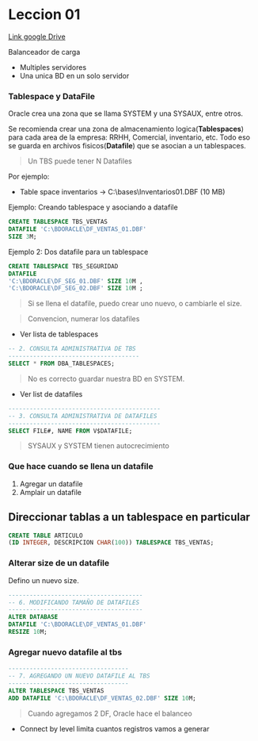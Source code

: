 # Leccion 01

[Link google Drive](https://drive.google.com/open?id=1oEgYTrt1ndf5xMb57mRlj5_ppl4YY4JX)

Balanceador de carga
- Multiples servidores
- Una unica BD en un solo servidor

### Tablespace y DataFile

Oracle crea una zona que se llama SYSTEM y una SYSAUX, entre otros.

Se recomienda crear una zona de almacenamiento logica(**Tablespaces**) para cada area de la empresa: RRHH, Comercial, inventario, etc.
Todo eso se guarda en archivos fisicos(**Datafile**) que se asocian a un tablespaces.

> Un TBS puede tener N Datafiles

Por ejemplo:
- Table space inventarios -> C:\bases\Inventarios01.DBF (10 MB)


Ejemplo: Creando tablespace y asociando a datafile

```sql
CREATE TABLESPACE TBS_VENTAS
DATAFILE 'C:\BDORACLE\DF_VENTAS_01.DBF'
SIZE 3M;
```

Ejemplo 2: Dos datafile para un tablespace

```sql
CREATE TABLESPACE TBS_SEGURIDAD 
DATAFILE 
'C:\BDORACLE\DF_SEG_01.DBF' SIZE 10M ,
'C:\BDORACLE\DF_SEG_02.DBF' SIZE 10M ;
```

> Si se llena el datafile, puedo crear uno nuevo, o cambiarle el size.

> Convencion, numerar los datafiles

- Ver lista de tablespaces

```sql
-- 2. CONSULTA ADMINISTRATIVA DE TBS
-------------------------------------
SELECT * FROM DBA_TABLESPACES;
```


> No es correcto guardar nuestra BD en SYSTEM.

- Ver list de datafiles

```sql
-------------------------------------------
-- 3. CONSULTA ADMINISTRATIVA DE DATAFILES
-------------------------------------------
SELECT FILE#, NAME FROM V$DATAFILE;    
```

> SYSAUX y SYSTEM tienen autocrecimiento

### Que hace cuando se llena un datafile

1. Agregar un datafile
2. Amplair un datafile


## Direccionar tablas a un tablespace en particular

```sql
CREATE TABLE ARTICULO
(ID INTEGER, DESCRIPCION CHAR(100)) TABLESPACE TBS_VENTAS;
```

### Alterar size de un datafile

Defino un nuevo size.

```sql
--------------------------------------
-- 6. MODIFICANDO TAMAÑO DE DATAFILES
--------------------------------------
ALTER DATABASE 
DATAFILE 'C:\BDORACLE\DF_VENTAS_01.DBF'
RESIZE 10M;
```
### Agregar nuevo datafile al tbs

```sql
----------------------------------
-- 7. AGREGANDO UN NUEVO DATAFILE AL TBS
----------------------------------
ALTER TABLESPACE TBS_VENTAS
ADD DATAFILE 'C:\BDORACLE\DF_VENTAS_02.DBF' SIZE 10M;
```

> Cuando agregamos 2 DF, Oracle hace el balanceo

- Connect by level limita cuantos registros vamos a generar
